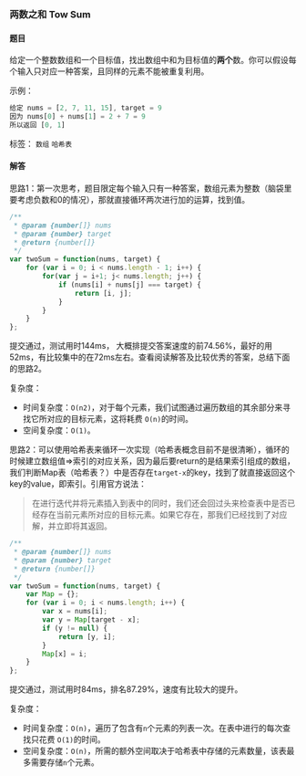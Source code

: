 ### 两数之和 Tow Sum

#### 题目

给定一个整数数组和一个目标值，找出数组中和为目标值的**两个**数。你可以假设每个输入只对应一种答案，且同样的元素不能被重复利用。

示例：

```javascript
给定 nums = [2, 7, 11, 15], target = 9
因为 nums[0] + nums[1] = 2 + 7 = 9
所以返回 [0, 1]
```

标签： `数组` `哈希表`

#### 解答

思路1：第一次思考，题目限定每个输入只有一种答案，数组元素为整数（脑袋里要考虑负数和0的情况），那就直接循环两次进行加的运算，找到值。

```javascript
/**
 * @param {number[]} nums
 * @param {number} target
 * @return {number[]}
 */
var twoSum = function(nums, target) {
    for (var i = 0; i < nums.length - 1; i++) {
        for(var j = i+1; j< nums.length; j++) {
            if (nums[i] + nums[j] === target) {
                return [i, j];
            }
        }
    }
};
```

提交通过，测试用时144ms，	大概排提交答案速度的前74.56%，最好的用52ms，有比较集中的在72ms左右。查看阅读解答及比较优秀的答案，总结下面的思路2。

复杂度：

- 时间复杂度：`O(n2)`，对于每个元素，我们试图通过遍历数组的其余部分来寻找它所对应的目标元素，这将耗费 `O(n)`的时间。
- 空间复杂度：`O(1)`。

思路2：可以使用哈希表来循环一次实现（哈希表概念目前不是很清晰），循环的时候建立数组值=>索引的对应关系，因为最后要return的是结果索引组成的数组，我们判断Map表（哈希表？）中是否存在`target-x`的key，找到了就直接返回这个key的value，即索引。引用官方说法：

> 在进行迭代并将元素插入到表中的同时，我们还会回过头来检查表中是否已经存在当前元素所对应的目标元素。如果它存在，那我们已经找到了对应解，并立即将其返回。 

```javascript
/**
 * @param {number[]} nums
 * @param {number} target
 * @return {number[]}
 */
var twoSum = function(nums, target) {
    var Map = {};
    for (var i = 0; i < nums.length; i++) {
        var x = nums[i];
        var y = Map[target - x];
        if (y != null) {
            return [y, i];
        }
        Map[x] = i;
    }
};
```

提交通过，测试用时84ms，排名87.29%，速度有比较大的提升。

复杂度：

- 时间复杂度：`O(n)`，遍历了包含有`n`个元素的列表一次。在表中进行的每次查找只花费 `O(1)`的时间。 
- 空间复杂度：`O(n)`，所需的额外空间取决于哈希表中存储的元素数量，该表最多需要存储`n`个元素。 